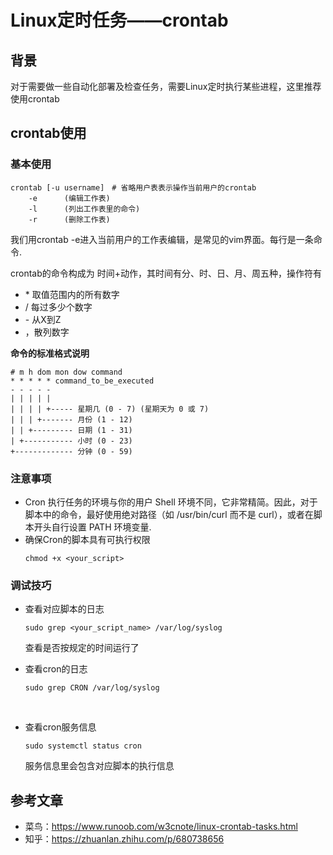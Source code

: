 # Linux定时任务——crontab

## 背景

对于需要做一些自动化部署及检查任务，需要Linux定时执行某些进程，这里推荐使用crontab

## crontab使用

### 基本使用

```shell
crontab [-u username]　# 省略用户表表示操作当前用户的crontab
    -e      (编辑工作表)
    -l      (列出工作表里的命令)
    -r      (删除工作表)
```

我们用crontab -e进入当前用户的工作表编辑，是常见的vim界面。每行是一条命令.

crontab的命令构成为 时间+动作，其时间有分、时、日、月、周五种，操作符有

- \* 取值范围内的所有数字
- / 每过多少个数字
- \- 从X到Z
- ，散列数字

**命令的标准格式说明**
```vim
# m h dom mon dow command
* * * * * command_to_be_executed
- - - - -
| | | | |
| | | | +----- 星期几 (0 - 7) (星期天为 0 或 7)
| | | +------- 月份 (1 - 12)
| | +--------- 日期 (1 - 31)
| +----------- 小时 (0 - 23)
+------------- 分钟 (0 - 59)
```

### 注意事项

- Cron 执行任务的环境与你的用户 Shell 环境不同，它非常精简。因此，对于脚本中的命令，最好使用绝对路径（如 /usr/bin/curl 而不是 curl），或者在脚本开头自行设置 PATH 环境变量.
    <br>
- 确保Cron的脚本具有可执行权限
  ```shell
  chmod +x <your_script>
  ```

### 调试技巧

- 查看对应脚本的日志
  ```shell
  sudo grep <your_script_name> /var/log/syslog 
  ```
  查看是否按规定的时间运行了
    <br>

- 查看cron的日志
  ```shell
  sudo grep CRON /var/log/syslog
  ```
    <br>
    
- 查看cron服务信息
  ```shell
  sudo systemctl status cron
  ```
  服务信息里会包含对应脚本的执行信息

## 参考文章

- 菜鸟：https://www.runoob.com/w3cnote/linux-crontab-tasks.html  
- 知乎：https://zhuanlan.zhihu.com/p/680738656  